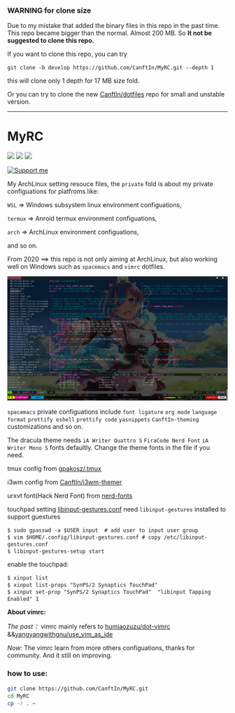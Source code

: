 
### **WARNING for clone size**
Due to my mistake that added the binary files in this repo in the past time. This repo became bigger than the normal. Almost 200 MB. So **It not be suggested to clone this repo.**

If you want to clone this repo, you can try
```
git clone -b develop https://github.com/CanftIn/MyRC.git --depth 1
```
this will clone only 1 depth for 17 MB size fold.

Or you can try to clone the new [CanftIn/dotfiles](https://github.com/CanftIn/dotfiles) repo for small and unstable version.

---

# MyRC
![](https://img.shields.io/badge/MyRC-v1.2-519dd9.svg)   ![](https://img.shields.io/badge/platform-Windows%20%7C%20ArchLinux%20%7C%20termux%20%7C%20Ubuntu%20%7C%20WSL-brightgreen.svg)  ![](https://img.shields.io/badge/language-Elisp%20%7C%20Vimscript%20%7C%20YASnippets%20%7C%20bash-orange.svg)

<a href="https://github.com/CanftIn/MyRC/issues/new"><img alt="Support me" src="https://img.shields.io/badge/Support%20Me-%F0%9F%92%97-ff69b4.svg"></a>

My ArchLinux setting resouce files, the `private` fold is about my private configuations for platfroms like: 

`WSL` => Windows subsystem linux environment configuations,

`termux` => Anroid termux environment configuations,

`arch` => ArchLinux environment configuations,

and so on.

From 2020 ==> this repo is not only aiming at ArchLinux, but also working well on Windows such as `spacemacs` and `vimrc` dotfiles. 

![screenshot](./screenshots/screenshot.png)

`spacemacs` private configuations include `font ligature` `org mode` `language format` `prettify eshell` `prettify code` `yasnippets` `CanftIn-theming` customizations and so on.

The dracula theme needs `iA Writer Quattro S` `FiraCode Nerd Font` `iA Writer Mono S` fonts defaultly.
Change the theme fonts in the file if you need.


tmux config from [gpakosz/.tmux](https://github.com/gpakosz/.tmux)

i3wm config from [CanftIn/i3wm-themer](https://github.com/CanftIn/i3wm-themer)

urxvt font(Hack Nerd Font) from [nerd-fonts](https://github.com/ryanoasis/nerd-fonts)

touchpad setting [libinput-gestures.conf](.config/libinput-gestures.conf)
need `libinput-gestures` installed to support guestures
```
$ sudo gpasswd -a $USER input  # add user to input user group
$ vim $HOME/.config/libinput-gestures.conf # copy /etc/libinput-gestures.conf
$ libinput-gestures-setup start
```
enable the touchpad:
```
$ xinput list
$ xinput list-props "SynPS/2 Synaptics TouchPad" 
$ xinput set-prop "SynPS/2 Synaptics TouchPad"  "libinput Tapping Enabled" 1
```

**About vimrc:**

*The past：*
vimrc mainly refers to [humiaozuzu/dot-vimrc](https://github.com/humiaozuzu/dot-vimrc) &&[yangyangwithgnu/use_vim_as_ide](https://github.com/yangyangwithgnu/use_vim_as_ide/blob/master/.vimrc)

*Now:*
The vimrc learn from more others configuations, thanks for community. And it still on improving.

 

### how to use:
```bash
git clone https://github.com/CanftIn/MyRC.git
cd MyRC
cp -r . ~
```
